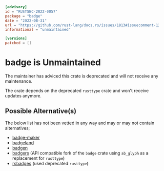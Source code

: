 ```toml
[advisory]
id = "RUSTSEC-2022-0057"
package = "badge"
date = "2022-08-31"
url = "https://github.com/rust-lang/docs.rs/issues/1813#issuecomment-1232875809"
informational = "unmaintained"

[versions]
patched = []
```
# badge is Unmaintained

The maintainer has adviced this crate is deprecated and will not receive any maintenance.

The crate depends on the deprecated `rusttype` crate and won't receive updates
anymore.

## Possible Alternative(s)

 The below list has not been vetted in any way and may or may not contain alternatives;

 - [badge-maker](https://crates.io/crates/badge-maker)
 - [badgeland](https://crates.io/crates/badgeland)
 - [badgen](https://crates.io/crates/badgen)
 - [badgers](https://crates.io/crates/badgers) (API compatible fork of the `badge` crate using `ab_glyph` as a replacement for `rusttype`)
 - [rsbadges](https://crates.io/crates/rsbadges) (used deprecated `rusttype`)
